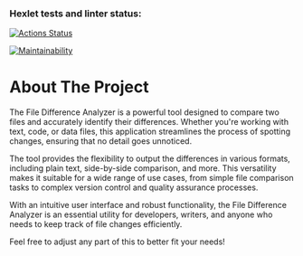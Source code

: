 ### Hexlet tests and linter status:

[![Actions Status](https://github.com/AlexNeva/backend-project-46/actions/workflows/hexlet-check.yml/badge.svg)](https://github.com/AlexNeva/backend-project-46/actions)

[![Maintainability](https://api.codeclimate.com/v1/badges/163df6c5df78b47a2ed7/maintainability)](https://codeclimate.com/github/AlexNeva/backend-project-46/maintainability)

# About The Project

The File Difference Analyzer is a powerful tool designed to compare two files and accurately identify their differences. Whether you're working with text, code, or data files, this application streamlines the process of spotting changes, ensuring that no detail goes unnoticed.

The tool provides the flexibility to output the differences in various formats, including plain text, side-by-side comparison, and more. This versatility makes it suitable for a wide range of use cases, from simple file comparison tasks to complex version control and quality assurance processes.

With an intuitive user interface and robust functionality, the File Difference Analyzer is an essential utility for developers, writers, and anyone who needs to keep track of file changes efficiently.

Feel free to adjust any part of this to better fit your needs!
